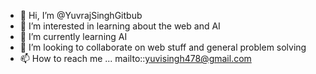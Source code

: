 - 👋 Hi, I’m @YuvrajSinghGitbub
- 👀 I’m interested in learning about the web and AI
- 🌱 I’m currently learning AI
- 💞️ I’m looking to collaborate on web stuff and general problem solving
- 📫 How to reach me ... mailto::yuvisingh478@gmail.com
<!---
YuvrajSinghGitbub/YuvrajSinghGitbub is a ✨ special ✨ repository because its `README.md` (this file) appears on your GitHub profile.
You can click the Preview link to take a look at your changes.
--->
